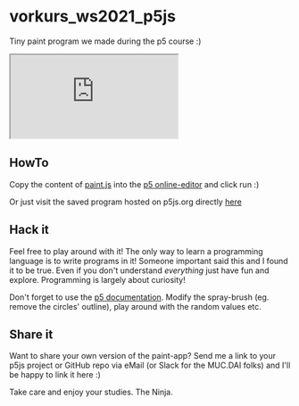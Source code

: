 # vorkurs_ws2021_p5js
Tiny paint program we made during the p5 course :)

<iframe src="https://preview.p5js.org/mucdai/embed/EY1Hp6Lwi"></iframe>

## HowTo

Copy the content of [paint.js](https://github.com/mucdaininja/vorkurs_ws2021_p5js/blob/main/paint.js)
into the [p5 online-editor](https://editor.p5js.org/) and click run :)

Or just visit the saved program hosted on p5js.org directly [here](https://editor.p5js.org/mucdai/sketches/EY1Hp6Lwi)

## Hack it

Feel free to play around with it! The only way to learn a programming language is to write programs in it!
Someone important said this and I found it to be true. Even if you don't understand *everything* just
have fun and explore. Programming is largely about curiosity!

Don't forget to use the [p5 documentation](https://p5js.org/reference/). Modify the spray-brush (eg. remove 
the circles' outline), play around with the random values etc.

## Share it

Want to share your own version of the paint-app? Send me a link to your p5js project or GitHub repo via eMail (or Slack for the
MUC.DAI folks) and I'll be happy to link it here :)

Take care and enjoy your studies. The Ninja.
